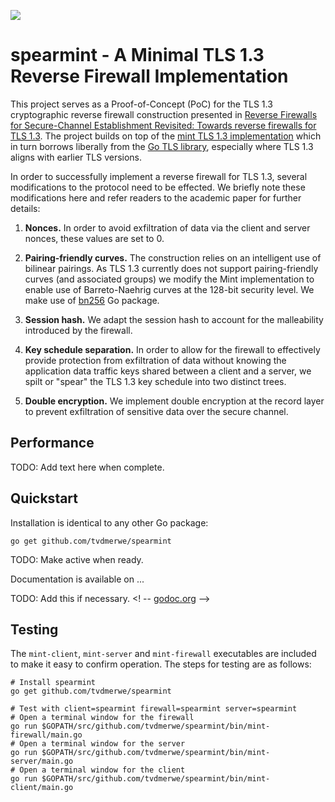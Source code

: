 ![](https://github.com/tvdmerwe/spearmint/blob/dev/mint.svg)

spearmint - A Minimal TLS 1.3 Reverse Firewall Implementation
==============================

This project serves as a Proof-of-Concept (PoC) for the TLS 1.3 cryptographic reverse
firewall construction presented in [Reverse Firewalls for Secure-Channel Establishment
Revisited: Towards reverse firewalls for TLS 1.3](). The project builds
on top of the [mint TLS 1.3 implementation](https://github.com/bifurcation/mint) which
in turn borrows liberally from the [Go TLS
library](https://golang.org/pkg/crypto/tls/), especially where TLS 1.3 aligns
with earlier TLS versions.

In order to successfully implement a reverse firewall for TLS 1.3, several modifications
to the protocol need to be effected. We briefly note these modifications here and
refer readers to the academic paper for further details:

1. **Nonces.** In order to avoid exfiltration of data via the client and server
nonces, these values are set to 0.

2. **Pairing-friendly curves.** The construction relies on an intelligent use of
bilinear pairings. As TLS 1.3 currently does not support pairing-friendly curves
(and associated groups) we modify the Mint implementation to enable use of
Barreto-Naehrig curves at the 128-bit security level. We make use of [bn256](https://godoc.org/golang.org/x/crypto/bn256) Go
package.

3. **Session hash.** We adapt the session hash to account for the malleability
introduced by the firewall.

4. **Key schedule separation.** In order to allow for the firewall to effectively
provide protection from exfiltration of data without knowing the application data
traffic keys shared between a client and a server, we spilt or "spear" the TLS 1.3 key
schedule into two distinct trees.

5. **Double encryption.** We implement double encryption at the record layer to
prevent exfiltration of sensitive data over the secure channel.  

## Performance

TODO: Add text here when complete.

## Quickstart

Installation is identical to any other Go package:

```
go get github.com/tvdmerwe/spearmint
```
TODO: Make active when ready.

Documentation is available on ...

TODO: Add this if necessary.
<! -- [godoc.org](https://godoc.org/github.com/bifurcation/mint) -->

## Testing

The `mint-client`, `mint-server` and `mint-firewall` executables are included
to make it easy to confirm operation. The steps
for testing are as follows:

```
# Install spearmint
go get github.com/tvdmerwe/spearmint

# Test with client=spearmint firewall=spearmint server=spearmint
# Open a terminal window for the firewall
go run $GOPATH/src/github.com/tvdmerwe/spearmint/bin/mint-firewall/main.go
# Open a terminal window for the server
go run $GOPATH/src/github.com/tvdmerwe/spearmint/bin/mint-server/main.go
# Open a terminal window for the client
go run $GOPATH/src/github.com/tvdmerwe/spearmint/bin/mint-client/main.go

```
